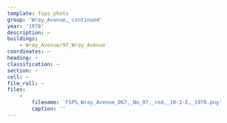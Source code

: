 ```yaml
---
template: fsps_photo
group: 'Wray_Avenue,_continued'
year: '1978'
description: ~
buildings:
    - Wray_Avenue/97_Wray_Avenue
coordinates: ~
heading: ~
classification: ~
section: ~
cell: ~
film_roll: ~
files:
    -
        filename: 'FSPS_Wray_Avenue_067,_No_97,_red,_10-2-E,_1978.png'
        caption: ''
---
```

